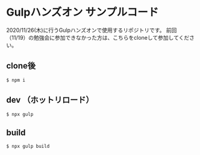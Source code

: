 # Gulpハンズオン サンプルコード

2020/11/26(木)に行うGulpハンズオンで使用するリポジトリです。
前回（11/19）の勉強会に参加できなかった方は、こちらをcloneして参加してください。

## clone後
```
$ npm i
```

## dev （ホットリロード）
```
$ npx gulp
```

## build
```
$ npx gulp build
```
